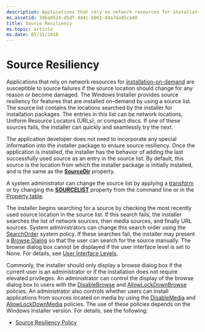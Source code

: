 ```yaml
---
description: Applications that rely on network resources for installation-on-demand are susceptible to source failures if the source location should change for any reason or become damaged.
ms.assetid: 3d6a0524-d5df-4d4c-b861-d4a7da95ce40
title: Source Resiliency
ms.topic: article
ms.date: 05/31/2018
---
```


# Source Resiliency

Applications that rely on network resources for [installation-on-demand](installation-on-demand.md) are susceptible to source failures if the source location should change for any reason or become damaged. The Windows Installer provides source resiliency for features that are installed on-demand by using a source list. The source list contains the locations searched by the installer for installation packages. The entries in this list can be network locations, Uniform Resource Locators (URLs), or compact discs. If one of these sources fails, the installer can quickly and seamlessly try the next.

The application developer does not need to incorporate any special information into the installer package to ensure source resiliency. Once the application is installed, the installer has the behavior of adding the last successfully used source as an entry in the source list. By default, this source is the location from which the installer package is initially installed, and is the same as the [**SourceDir**](sourcedir.md) property.

A system administrator can change the source list by applying a [transform](merges-and-transforms.md) or by changing the [**SOURCELIST**](sourcelist.md) property from the command line or in the [Property table](property-table.md).

The installer begins searching for a source by checking the most recently used source location in the source list. If this search fails, the installer searches the list of network sources, then media sources, and finally URL sources. System administrators can change this search order using the [SearchOrder](searchorder.md) system policy. If these searches fail, the installer may present a [Browse Dialog](browse-dialog.md) so that the user can search for the source manually. The browse dialog box cannot be displayed if the user interface level is set to None. For details, see [User Interface Levels](user-interface-levels.md).

Commonly, the installer should only display a browse dialog box if the current user is an administrator or if the installation does not require elevated privileges. An administrator can control the display of the browse dialog box to users with the [DisableBrowse](disablebrowse.md) and [AllowLockDownBrowse](allowlockdownbrowse.md) policies. An administrator also controls whether users can install applications from sources located on media by using the [DisableMedia](disablemedia.md) and [AllowLockDownMedia](allowlockdownmedia.md) policies. The use of these policies depends on the Windows Installer version. For details, see the following:

-   [Source Resiliency Policy](source-resiliency-policy-windows-installer-version-2-0.md)

 

 



